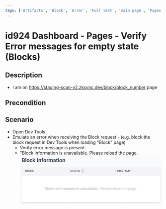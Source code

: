 ```yaml
---
tags: ['Artifacts', 'Block', 'Error', 'Full test', 'main page', 'Pages', 'regression', 'Active']
---
```


# id924 Dashboard - Pages - Verify Error messages for empty state (Blocks)

## Description
  - I am on https://staging-scan-v2.zksync.dev/block/block_number page

## Precondition


## Scenario
- Open Dev Tools
- Emulate an error when receiving the Block request
                - (e.g. block the block request in Dev Tools when loading "Block" page)
    - Verify error message is present:
    - "Block information is unavailable. Please reload the page.
![Screenshot](../../../../static/img/Pages/DashboardPage/id924_1.png)